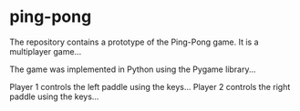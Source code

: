 # ping-pong


The repository contains a prototype of the Ping-Pong game. It is a multiplayer game...

The game was implemented in Python using the Pygame library...

Player 1 controls the left paddle using the keys... Player 2 controls the right paddle using the keys...
